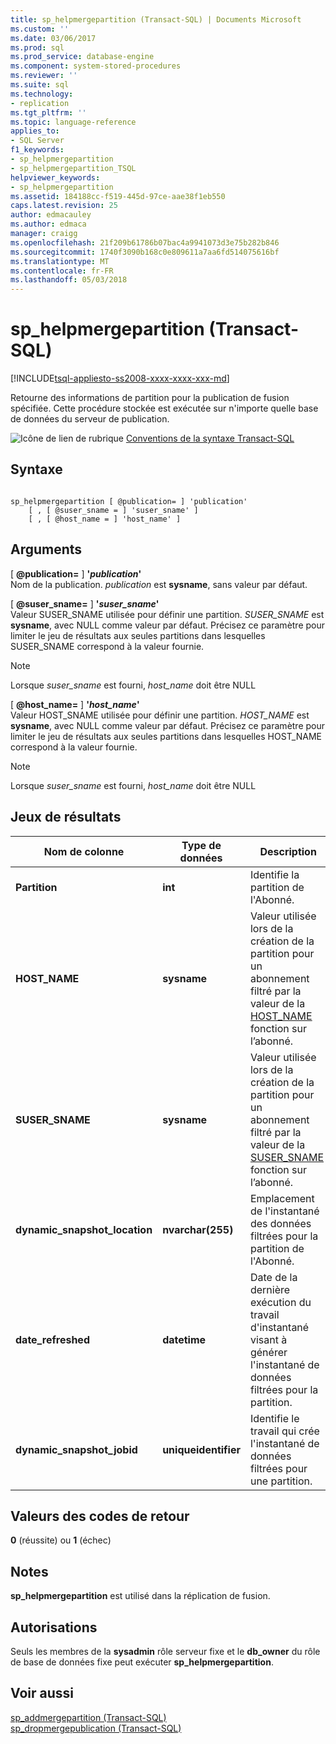 ```yaml
---
title: sp_helpmergepartition (Transact-SQL) | Documents Microsoft
ms.custom: ''
ms.date: 03/06/2017
ms.prod: sql
ms.prod_service: database-engine
ms.component: system-stored-procedures
ms.reviewer: ''
ms.suite: sql
ms.technology:
- replication
ms.tgt_pltfrm: ''
ms.topic: language-reference
applies_to:
- SQL Server
f1_keywords:
- sp_helpmergepartition
- sp_helpmergepartition_TSQL
helpviewer_keywords:
- sp_helpmergepartition
ms.assetid: 184188cc-f519-445d-97ce-aae38f1eb550
caps.latest.revision: 25
author: edmacauley
ms.author: edmaca
manager: craigg
ms.openlocfilehash: 21f209b61786b07bac4a9941073d3e75b282b846
ms.sourcegitcommit: 1740f3090b168c0e809611a7aa6fd514075616bf
ms.translationtype: MT
ms.contentlocale: fr-FR
ms.lasthandoff: 05/03/2018
---
```

# <a name="sphelpmergepartition-transact-sql"></a>sp_helpmergepartition (Transact-SQL)
[!INCLUDE[tsql-appliesto-ss2008-xxxx-xxxx-xxx-md](../../includes/tsql-appliesto-ss2008-xxxx-xxxx-xxx-md.md)]

  Retourne des informations de partition pour la publication de fusion spécifiée. Cette procédure stockée est exécutée sur n'importe quelle base de données du serveur de publication.  
  
 ![Icône de lien de rubrique](../../database-engine/configure-windows/media/topic-link.gif "Icône lien de rubrique") [Conventions de la syntaxe Transact-SQL](../../t-sql/language-elements/transact-sql-syntax-conventions-transact-sql.md)  
  
## <a name="syntax"></a>Syntaxe  
  
```  
  
sp_helpmergepartition [ @publication= ] 'publication'   
    [ , [ @suser_sname = ] 'suser_sname' ]  
    [ , [ @host_name = ] 'host_name' ]  
```  
  
## <a name="arguments"></a>Arguments  
 [  **@publication=** ] **'***publication***'**  
 Nom de la publication. *publication* est **sysname**, sans valeur par défaut.  
  
 [  **@suser_sname=** ] **'***suser_sname***'**  
 Valeur SUSER_SNAME utilisée pour définir une partition. *SUSER_SNAME* est **sysname**, avec NULL comme valeur par défaut. Précisez ce paramètre pour limiter le jeu de résultats aux seules partitions dans lesquelles SUSER_SNAME correspond à la valeur fournie.  
  
> [!NOTE]  
>  Lorsque *suser_sname* est fourni, *host_name* doit être NULL  
  
 [  **@host_name=** ] **'***host_name***'**  
 Valeur HOST_SNAME utilisée pour définir une partition. *HOST_NAME* est **sysname**, avec NULL comme valeur par défaut. Précisez ce paramètre pour limiter le jeu de résultats aux seules partitions dans lesquelles HOST_NAME correspond à la valeur fournie.  
  
> [!NOTE]  
>  Lorsque *suser_sname* est fourni, *host_name* doit être NULL  
  
## <a name="result-sets"></a>Jeux de résultats  
  
|Nom de colonne|Type de données| Description|  
|-----------------|---------------|-----------------|  
|**Partition**|**int**|Identifie la partition de l'Abonné.|  
|**HOST_NAME**|**sysname**|Valeur utilisée lors de la création de la partition pour un abonnement filtré par la valeur de la [HOST_NAME](../../t-sql/functions/host-name-transact-sql.md) fonction sur l’abonné.|  
|**SUSER_SNAME**|**sysname**|Valeur utilisée lors de la création de la partition pour un abonnement filtré par la valeur de la [SUSER_SNAME](../../t-sql/functions/suser-sname-transact-sql.md) fonction sur l’abonné.|  
|**dynamic_snapshot_location**|**nvarchar(255)**|Emplacement de l'instantané des données filtrées pour la partition de l'Abonné.|  
|**date_refreshed**|**datetime**|Date de la dernière exécution du travail d'instantané visant à générer l'instantané de données filtrées pour la partition.|  
|**dynamic_snapshot_jobid**|**uniqueidentifier**|Identifie le travail qui crée l'instantané de données filtrées pour une partition.|  
  
## <a name="return-code-values"></a>Valeurs des codes de retour  
 **0** (réussite) ou **1** (échec)  
  
## <a name="remarks"></a>Notes  
 **sp_helpmergepartition** est utilisé dans la réplication de fusion.  
  
## <a name="permissions"></a>Autorisations  
 Seuls les membres de la **sysadmin** rôle serveur fixe et le **db_owner** du rôle de base de données fixe peut exécuter **sp_helpmergepartition**.  
  
## <a name="see-also"></a>Voir aussi  
 [sp_addmergepartition &#40;Transact-SQL&#41;](../../relational-databases/system-stored-procedures/sp-addmergepartition-transact-sql.md)   
 [sp_dropmergepublication &#40;Transact-SQL&#41;](../../relational-databases/system-stored-procedures/sp-dropmergepartition-transact-sql.md)  
  
  
